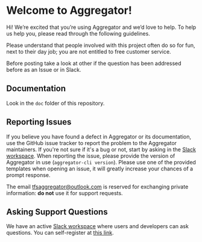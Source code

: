 # Welcome to Aggregator!

Hi! We’re excited that you’re using Aggregator and we’d love to help. To help us help you, please read through the following guidelines.

Please understand that people involved with this project often do so for fun, next to their day job; you are not entitled to free customer service.

Before posting take a look at other if the question has been addressed before as an Issue or in Slack.


## Documentation

Look in the `doc` folder of this repository.


## Reporting Issues

If you believe you have found a defect in Aggregator or its documentation, use the GitHub issue tracker to report the problem to the Aggregator maintainers. If you're not sure if it's a bug or not, start by asking in the [Slack workspace](https://tfsaggregator.slack.com/). When reporting the issue, please provide the version of Aggregator in use (`aggregator-cli version`).
Please use one of the provided templates when opening an issue, it will greatly increase your chances of a prompt response.

The email tfsaggregator@outlook.com is reserved for exchanging private information: **do not** use it for support requests.


## Asking Support Questions

We have an active [Slack workspace](https://tfsaggregator.slack.com/) where users and developers can ask questions.
You can self-register at [this link](https://slackin-tfsaggregator.herokuapp.com/).
